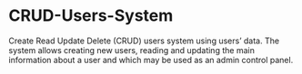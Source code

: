# CRUD-Users-System
Create Read Update Delete (CRUD) users system using users’ data. The system allows creating new users, reading and updating the main 
information about a user and which may be used as an admin control panel.
